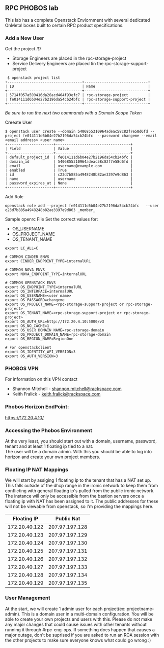 ## RPC PHOBOS lab

This lab has a complete Openstack Enviornment with several dedicated OnMetal boxes built to certain RPC product specifications.  


### Add a New User

Get the project *ID*
 * Storage Engineers are placed in the rpc-storage-project
 * Service Delivery Engineers are placed tin the rpc-storage-support-project
```
 $ openstack project list
+----------------------------------+-----------------------------+
| ID                               | Name                        |
+----------------------------------+-----------------------------+
| 5714f057a500416da26acd464f93efc7 | rpc-storage-project         |
| fe014111d6b04e27b2196da54cb24bfc | rpc-storage-support-project |
+----------------------------------+-----------------------------+
```

*Be sure to run the next two commands with a Domain Scope Token*

Creeate User
```
$ openstack user create --domain 5406855310964adeac58c82f7e58d6fd --project fe014111d6b04e27b2196da54cb24bfc  --password changeme --email <email address> <user name>
+---------------------+----------------------------------+
| Field               | Value                            |
+---------------------+----------------------------------+
| default_project_id  | fe014111d6b04e27b2196da54cb24bfc |
| domain_id           | 5406855310964adeac58c82f7e58d6fd |
| email               | username@example.com             |
| enabled             | True                             |
| id                  | c23d7b885a4948248b82ae3397e9d863 |
| name                | username                         |
| password_expires_at | None                             |
+---------------------+----------------------------------+
```

Add Role
```
openstack role add --project fe014111d6b04e27b2196da54cb24bfc   --user c23d7b885a4948248b82ae3397e9d863 _member_
```

Sample openrc File
Set the correct values for:
 * OS_USERNAME
 * OS_PROJECT_NAME
 * OS_TENANT_NAME
```
export LC_ALL=C

# COMMON CINDER ENVS
export CINDER_ENDPOINT_TYPE=internalURL

# COMMON NOVA ENVS
export NOVA_ENDPOINT_TYPE=internalURL

# COMMON OPENSTACK ENVS
export OS_ENDPOINT_TYPE=internalURL
export OS_INTERFACE=internalURL
export OS_USERNAME=<user name>
export OS_PASSWORD=changeme
export OS_PROJECT_NAME=<rpc-storage-support-project or rpc-storage-project>
export OS_TENANT_NAME=<rpc-storage-support-project or rpc-storage-project>
export OS_AUTH_URL=http://172.20.4.10:5000/v3
export OS_NO_CACHE=1
export OS_USER_DOMAIN_NAME=rpc-storage-domain
export OS_PROJECT_DOMAIN_NAME=rpc-storage-domain
export OS_REGION_NAME=RegionOne

# For openstackclient
export OS_IDENTITY_API_VERSION=3
export OS_AUTH_VERSION=3
```

### PHOBOS VPN

For information on this VPN contact
 * Shannon Mitchell - shannon.mitchell@rackspace.com
 * Keith Fralick - keith.fralick@rackspace.com


### Phobos Horizon EndPoint:   

https://172.20.4.10/


### Accessing the Phobos Environment

At the very least, you should start out with a domain, username, password, tenant and at least 1 floating ip tied to a nat.  
The user will be a domain admin. With this you should be able to log into horizon and create your own project members.


### Floating IP NAT Mappings



We will start by assiging 1 floating ip to the tenant that has a NAT set up.  This falls
outside of the dhcp range in the ironic network to keep them from conflicting with general
floating ip's pulled from the public ironic network.  The instance will only be accessible from
the bastion servers once a floating ip with NAT has been assigned to it.  The public
addresses for these will not be viewable from openstack, so I'm providing the mappings here.


Floating IP     | Public Nat      
--------------- | ----------
172.20.40.122   | 207.97.197.128 
172.20.40.123   | 207.97.197.129 
172.20.40.124   | 207.97.197.130 
172.20.40.125   | 207.97.197.131 
172.20.40.126   | 207.97.197.132 
172.20.40.127   | 207.97.197.133 
172.20.40.128   | 207.97.197.134 
172.20.40.129   | 207.97.197.135 



### User Management

At the start, we will create 1 admin user for each project(ex: projectname-admin).  This is a domain user in a multi-domain configuration.  You will be able
to create your own projects and users with this.  Please do not make any major changes that could cause issues with other tenants without running it through 
#rpc-eng-ops.  If something does happen that causes a major outage, don't be suprised if you are asked to run an RCA session with the other projects to make 
sure everyone knows what could go wrong :) 
